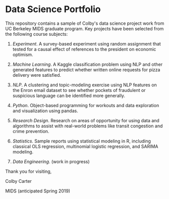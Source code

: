 # Data Science Portfolio
This repository contains a sample of Colby's data science project work from UC Berkeley MIDS graduate program. Key projects have been selected from the following course subjects:

1. _Experiment_. A survey-based experiment using random assignment that tested for a causal effect of references to the president on economic optimism.

2. _Machine Learning_. A Kaggle classification problem using NLP and other generated features to predict whether written online requests for pizza delivery were satisfied.

3. _NLP_. A clustering and topic-modeling exercise using NLP features on the Enron email dataset to see whether pockets of fraudulent or suspicious language can be identified more generally.

4. _Python_. Object-based programming for workouts and data exploration and visualization using pandas.

5. _Research Design_. Research on areas of opportunity for using data and algorithms to assist with real-world problems like transit congestion and crime prevention.

6. _Statistics_. Sample reports using statistical modeling in R, including classical OLS regression, multinomial logistic regression, and SARIMA modeling.

7. _Data Engineering_. (work in progress)


Thank you for visiting,

Colby Carter

MIDS (anticipated Spring 2019)
